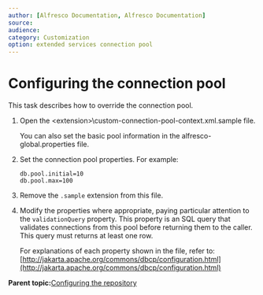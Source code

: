 ```yaml
---
author: [Alfresco Documentation, Alfresco Documentation]
source: 
audience: 
category: Customization
option: extended services connection pool
---
```


# Configuring the connection pool

This task describes how to override the connection pool.

1.  Open the <extension\>\\custom-connection-pool-context.xml.sample file.

    You can also set the basic pool information in the alfresco-global.properties file.

2.  Set the connection pool properties. For example:

    ```
    db.pool.initial=10 
    db.pool.max=100
    ```

3.  Remove the `.sample` extension from this file.

4.  Modify the properties where appropriate, paying particular attention to the `validationQuery` property. This property is an SQL query that validates connections from this pool before returning them to the caller. This query must returns at least one row.

    For explanations of each property shown in the file, refer to: [http://jakarta.apache.org/commons/dbcp/configuration.html](http://jakarta.apache.org/commons/dbcp/configuration.html)


**Parent topic:**[Configuring the repository](../concepts/intro-core.md)

